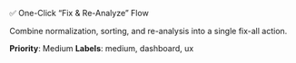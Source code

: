 ✅ One-Click “Fix & Re-Analyze” Flow

Combine normalization, sorting, and re-analysis into a single fix-all action.

**Priority**: Medium
**Labels**: medium, dashboard, ux
